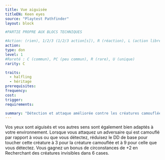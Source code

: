 ```yaml
---
title: Vue aiguisée
titleEN: Keen eyes
source: "Playtest Pathfinder"
layout: block

#PARTIE PROPRE AUX BLOCS TECHNIQUES

#Action: (rien), 1/2/3 (1/2/3 action[s]), R (réaction), L (action libre)
action: 
type: don
level: 1
#Rareté : C (commun), PC (peu commun), R (rare), U (unique)
rarity: C

traits:
  - halfling
  - héritage
prerequisites: 
frequency:
cost:
trigger:
requirements:

summary: "Détection et attaque améliorée contre les créatures camouflées ou détectées."
---
```


Vos yeux sont aiguisés et vos autres sens sont également bien adaptés à votre environnement. Lorsque vous attaquez un adversaire qui est camouflé par rapport à vous ou que vous détectez, réduisez le DD de base pour toucher cette créature à 3 pour la créature camouflée et à 9 pour celle que vous détectez. Vous gagnez un bonus de circonstances de +2 en Recherchant des créatures invisibles dans 6 cases.